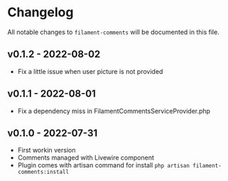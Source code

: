 # Changelog

All notable changes to `filament-comments` will be documented in this file.



## v0.1.2 - 2022-08-02
- Fix a little issue when user picture is not provided

## v0.1.1 - 2022-08-01
- Fix a dependency miss in FilamentCommentsServiceProvider.php

## v0.1.0 - 2022-07-31

- First workin version
- Comments managed with Livewire component
- Plugin comes with artisan command for install `php artisan filament-comments:install`
